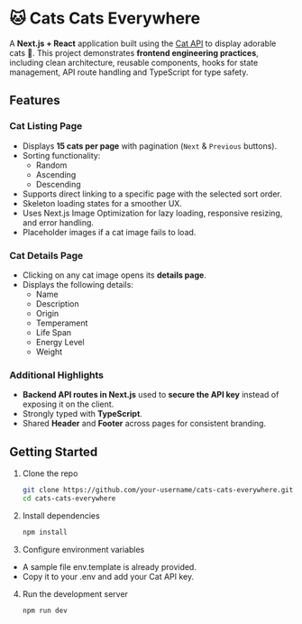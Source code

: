 # 🐱 Cats Cats Everywhere

A **Next.js + React** application built using the [Cat API](https://thecatapi.com/) to display adorable cats 🐾. This project demonstrates **frontend engineering practices**, including clean architecture, reusable components, hooks for state management, API route handling and TypeScript for type safety.

## Features

### Cat Listing Page

- Displays **15 cats per page** with pagination (`Next` & `Previous` buttons).
- Sorting functionality:
  - Random
  - Ascending
  - Descending
- Supports direct linking to a specific page with the selected sort order.
- Skeleton loading states for a smoother UX.
- Uses Next.js Image Optimization for lazy loading, responsive resizing, and error handling.
- Placeholder images if a cat image fails to load.

### Cat Details Page

- Clicking on any cat image opens its **details page**.
- Displays the following details:
  - Name
  - Description
  - Origin
  - Temperament
  - Life Span
  - Energy Level
  - Weight

### Additional Highlights

- **Backend API routes in Next.js** used to **secure the API key** instead of exposing it on the client.
- Strongly typed with **TypeScript**.
- Shared **Header** and **Footer** across pages for consistent branding.

## Getting Started

1. Clone the repo

   ```bash
   git clone https://github.com/your-username/cats-cats-everywhere.git
   cd cats-cats-everywhere
   ```

2. Install dependencies

   ```bash
   npm install
   ```

3. Configure environment variables

- A sample file env.template is already provided.
- Copy it to your .env and add your Cat API key.

4. Run the development server

   ```bash
   npm run dev
   ```
